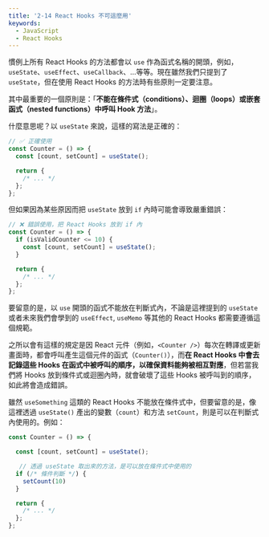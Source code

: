 ```yaml
---
title: '2-14 React Hooks 不可這麼用'
keywords:
  - JavaScript
  - React Hooks
---
```


慣例上所有 React Hooks 的方法都會以 `use` 作為函式名稱的開頭，例如，`useState`、`useEffect`、`useCallback`、...等等。現在雖然我們只提到了 `useState`，但在使用 React Hooks 的方法時有些原則一定要注意。

其中最重要的一個原則是：「**不能在條件式（conditions）、迴圈（loops）或嵌套函式（nested functions）中呼叫 Hook 方法**」。

什麼意思呢？以 `useState` 來說，這樣的寫法是正確的：

```js
// ✅ 正確使用
const Counter = () => {
  const [count, setCount] = useState();

  return {
    /* ... */
  };
};
```

但如果因為某些原因而把 `useState` 放到 `if` 內時可能會導致嚴重錯誤：

```jsx
// ❌ 錯誤使用，把 React Hooks 放到 if 內
const Counter = () => {
  if (isValidCounter <= 10) {
    const [count, setCount] = useState();
  }

  return {
    /* ... */
  };
};
```

要留意的是，以 `use` 開頭的函式不能放在判斷式內，不論是這裡提到的 `useState` 或者未來我們會學到的 `useEffect`, `useMemo` 等其他的 React Hooks 都需要遵循這個規範。

之所以會有這樣的規定是因 React 元件（例如，`<Counter />`）每次在轉譯或更新畫面時，都會呼叫產生這個元件的函式（`Counter()`），而**在 React Hooks 中會去記錄這些 Hooks 在函式中被呼叫的順序，以確保資料能夠被相互對應**，但若當我們將 Hooks 放到條件式或迴圈內時，就會破壞了這些 Hooks 被呼叫到的順序，如此將會造成錯誤。

雖然 `useSomething` 這類的 React Hooks 不能放在條件式中，但要留意的是，像這裡透過 `useState()` 產出的變數（`count`）和方法 `setCount`，則是可以在判斷式內使用的。例如：

```js
const Counter = () => {

  const [count, setCount] = useState();

   // 透過 useState 取出來的方法，是可以放在條件式中使用的
  if (/* 條件判斷 */) {
    setCount(10)
  }

  return {
    /* ... */
  };
};
```
